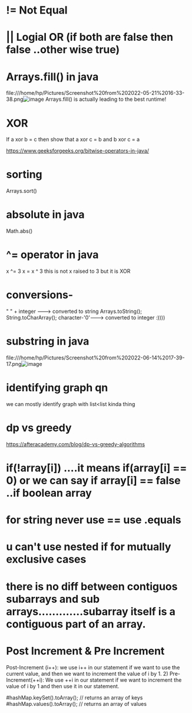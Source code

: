 # != Not Equal 



# || Logial OR (if both are false then false ..other wise true)

# Arrays.fill() in java
file:///home/hp/Pictures/Screenshot%20from%202022-05-21%2016-33-38.png![image](https://user-images.githubusercontent.com/93143005/169648830-83fe53aa-283d-4ebc-bc7d-a9e1811e3be4.png)
Arrays.fill() is actually leading to the best runtime!

# XOR 
If a xor b = c then show that a xor c = b and b xor c = a 

https://www.geeksforgeeks.org/bitwise-operators-in-java/
# sorting
Arrays.sort()
# absolute in java
Math.abs()

# ^= operator in java
x ^= 3 	x = x ^ 3 this is not x raised to 3 but it is XOR 
# conversions-
" " + integer ---> converted to string
Arrays.toString();
String.toCharArray();
character-'0'---> converted to integer :))))


# substring in java

file:///home/hp/Pictures/Screenshot%20from%202022-06-14%2017-39-17.png![image](https://user-images.githubusercontent.com/93143005/173573870-49b9dc5f-545c-4546-842a-4c393c96e23e.png)

# identifying graph qn
we can mostly identify graph with list<list<integer> kinda thing
  
# dp vs greedy
  https://afteracademy.com/blog/dp-vs-greedy-algorithms
  
  # if(!array[i]) ....it means if(array[i] == 0) or we can say if array[i] == false ..if boolean array
  
  # for string never use == use .equals
  
  # u can't use nested if for mutually exclusive cases
  
# there is no diff between contiguos subarrays and sub arrays.............subarray itself is a contiguous part of an array.
  
  # Post Increment & Pre Increment
  Post-Increment (i++): we use i++ in our statement if we want to use the current value, and then we want to increment the value of i by 1. 2) Pre-Increment(++i): We use ++i in our statement if we want to increment the value of i by 1 and then use it in our statement.
  
  #hashMap.keySet().toArray(); // returns an array of keys
#hashMap.values().toArray(); // returns an array of values
